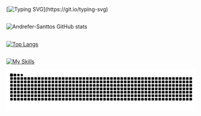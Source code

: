 [![Typing SVG](https://readme-typing-svg.herokuapp.com/?color=A020F0&size=35&center=true&vCenter=true&width=1000&lines=Hey,+My+name+is+André+Santos;I'm+18+years+old;I+from+Brasil,+SP;Welcome+to+Magic!)](https://git.io/typing-svg)

##

![Andrefer-Santtos GitHub stats](https://github-readme-stats.vercel.app/api?username=Andrefer-Santtos&show_icons=true&theme=midnight-purple)

##

[![Top Langs](https://github-readme-stats.vercel.app/api/top-langs/?username=Andrefer-Santtos&layout=compact&theme=midnight-purple)](https://github.com/Andrefer-Santtos/github-readme-stats)

##

[![My Skills](https://skills.thijs.gg/icons?i=html,css,js,ts,git,java,angular,nodejs,mysql,postgres)](https://skills.thijs.gg)

![Snake animation](https://github.com/Andrefer-Santtos/Andrefer-Santtos/blob/output/github-contribution-grid-snake.svg)

##
